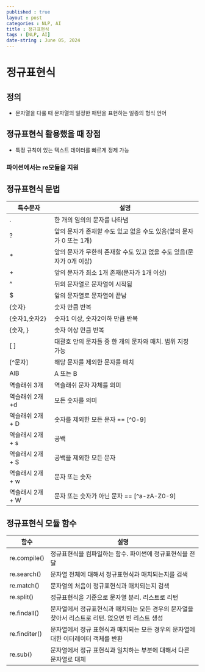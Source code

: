 ```yaml
---
published : true
layout : post
categories : NLP, AI
title : 정규표현식
tags : [NLP, AI]
date-string : June 05, 2024
---
```


# 정규표현식
## 정의
- 문자열을 다룰 때 문자열의 일정한 패턴을 표현하는 일종의 형식 언어
## 정규표현식 활용했을 때 장점
- 특정 규칙이 있는 텍스트 데이터를 빠르게 정제 가능

### 파이썬에서는 re모듈을 지원

## 정규표현식 문법
|특수문자|설명|
|---|---|
|.|한 개의 임의의 문자를 나타냄|
|?|앞의 문자가 존재할 수도 있고 없을 수도 있음(앞의 문자가 0 또는 1개)|
|*|앞의 문자가 무한히 존재할 수도 있고 없을 수도 있음(문자가 0개 이상)|
|+|앞의 문자가 최소 1개 존재(문자가 1개 이상)|
|^|뒤의 문자열로 문자열이 시작됨|
|$|앞의 문자열로 문자열이 끝남|
|{숫자}|숫자 만큼 반복|
|{숫자1,숫자2}|숫자1 이상, 숫자2이하 만큼 반복|
|{숫자, }|숫자 이상 만큼 반복|
|[ ]|대괄호 안의 문자들 중 한 개의 문자와 매치. 범위 지정 가능|
|[^문자]|해당 문자를 제외한 문자를 매치|
|AlB|A 또는 B|
|역슬래쉬 3개|역슬래쉬 문자 자체를 의미|
|역슬래쉬 2개+d|모든 숫자를 의미|
|역슬래쉬 2개 + D|숫자를 제외한 모든 문자 == [^0-9]|
|역슬래시 2개 + s|공백|
|역슬래시 2개 + S|공백을 제외한 모든 문자|
|역슬래시 2개 + w|문자 또는 숫자|
|역슬래시 2개 + W|문자 또는 숫자가 아닌 문자 == [^a-zA-Z0-9]

## 정규표현식 모듈 함수
|함수|설명|
|----|----|
|re.compile()|정규표현식을 컴파일하는 함수. 파이썬에 정규표현식을 전달|
|re.search()|문자열 전체에 대해서 정규표현식과 매치되는지를 검색|
|re.match()|문자열의 처음이 정규표현식과 매치되는지 검색|
|re.split()|정규표현식을 기준으로 문자열 분리. 리스트로 리턴|
|re.findall()|문자열에서 정규표현식과 매치되는 모든 경우의 문자열을 찾아서 리스트로 리턴. 없으면 빈 리스트 생성|
|re.finditer()|문자열에서 정규 표현식과 매치되는 모든 경우의 문자열에 대한 이터레이터 객체를 반환|
|re.sub()|문자열에서 정규 표현식과 일치하는 부분에 대해서 다른 문자열로 대체|